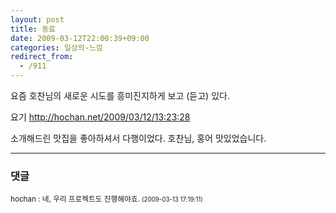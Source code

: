 ```yaml
---
layout: post
title: 동료
date: 2009-03-12T22:00:39+09:00
categories: 일상의-느낌
redirect_from:
  - /911
---
```


요즘 호찬님의 새로운 시도를 흥미진지하게 보고 (듣고) 있다.

요기 <a title="[http://hochan.net/2009/03/12/13:23:28]로 이동합니다." target="_blank" href="http://hochan.net/2009/03/12/13:23:28">http://hochan.net/2009/03/12/13:23:28</a>

소개해드린 맛집을 좋아하셔서 다행이었다. 호찬님, 홍어 맛있었습니다.



* * *

### 댓글



<!--- cmt:1189 --->
<!--- mail: --->
<!--- parent:0 --->

<small>hochan : 네, 우리 프로젝트도 진행해야죠. <small>(2009-03-13 17:19:11)</small></small>

